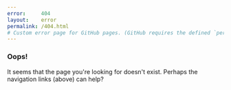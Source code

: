 ```yaml
---
error:     404
layout:    error
permalink: /404.html
# Custom error page for GitHub pages. (GitHub requires the defined `permalink`).
---
```

### Oops!

It seems that the page you're looking for doesn't exist. Perhaps the navigation links (above) can
help?
